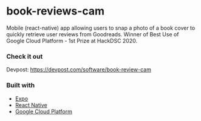 # book-reviews-cam

Mobile (react-native) app allowing users to snap a photo of a book cover to quickly retrieve user reviews from Goodreads. Winner of Best Use of Google Cloud Platform - 1st Prize at HackDSC 2020.

### Check it out

Devpost: https://devpost.com/software/book-review-cam

### Built with

- [Expo](https://expo.io/)
- [React Native](https://reactnative.dev/)
- [Google Cloud Platform](https://cloud.google.com/)
